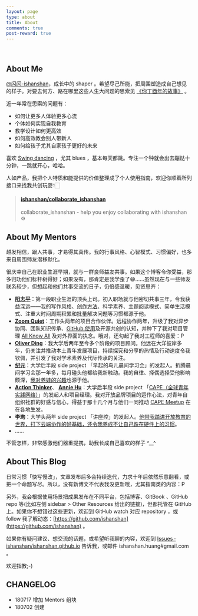 ```yaml
---
layout: page
type: about
title: About
comments: true
post-reward: true
---
```

<br>

## About Me



[@闪闪-ishanshan](https://github.com/ishanshan)，成长中的 shaper 。希望尽己所能，把周围塑造成自己想见的样子。对要去何方、路在哪里这些人生大问题的思索见 [《你丁酉年的故事》](https://ishanshan.im/selfedu/Review2017LunarCalendar.html) 。

近一年常在思索的问题有：

* 如何让更多人体验更多心流
* 个体如何实现自我教育
* 教学设计如何更高效
* 如何高效教会别人带新人
* 如何给孩子尤其自家孩子更好的未来

喜欢 [Swing dancing](https://github.com/ishanshan/EnjoySwingDancing) ，尤其 blues ，基本每天都跳。专注一个钟就会出去蹦跶十分钟，一跳就开心，哈哈。

人如产品，我把个人特质和能提供的价值整理成了个人使用指南，欢迎你顺着所列接口来找我共创玩耍👇🏻

<blockquote class="embedly-card" data-card-controls="0"><h4><a href="https://github.com/ishanshan/collaborate_ishanshan">ishanshan/collaborate_ishanshan</a></h4><p>collaborate_ishanshan - help you enjoy collaborating with ishanshan ⚙️</p></blockquote>
<script async src="//cdn.embedly.com/widgets/platform.js" charset="UTF-8"></script>

## About My Mentors

越发相信，跟人共事，才易得其真传。我的行事风格、心智模式、习惯偏好，也多来自周围师友潜移默化。

很庆幸自己在职业生涯早期，就与一群良师益友共事。如果这个博客令你受益，那多归功他们标杆树得好；如果没有，那肯定是我学歪了😅……虽然现在与一些师友联系较少，但想起和他们共事交流的日子，仍倍感温暖，见贤思齐：


- **[阳志平](https://www.yangzhiping.com/)**：第一段职业生涯的顶头上司。初入职场就与他密切共事三年，令我获益深远——我的写作风格、[创作方法](https://ishanshan.im/selfedu/tool/HbOutputOwetoCards)、科学素养、主题阅读模式、简单生活模式、注重大时间周期积累和批量解决问题等习惯都源于他。
- **[Zoom Quiet](http://zoomquiet.io/#)**：工作头两年的项目合作伙伴。远程协作两年，升级了我对异步协同、团队知识传承、[GitHub 使用](https://ishanshan.im/community/HbGitHubCooperate.html)及开源共创的认知，并种下了我对项目管理 [All Know All](https://www.xmind.net/m/citg/) 及对外界面的执念。哦对，还勾起了我对工程师的喜爱：P
- **[Oliver Ding](http://joinwee.com/accounts/oliverding/)**：我大学后两年至今多个阶段的项目顾问。他远在大洋彼岸多年，仍关注并推动本土青年发展项目，持续探究和分享的热情及行动速度令我钦佩，并引发了我对学术素养及代际传承的关注。
- **[纪元](http://www.zaih.com/mentor/84765253/)**：大学后半段 side project 「早起的鸟儿晨间学习会」的发起人。折腾晨间学习会那一年多，每月碰头他都给我新触动。我的自律、择偶选择受他影响颇深，[我对养娃的兴趣](https://github.com/ishanshan/ForFamily/blob/master/HbParenting.md)也源于他。
- **[Action Thinker](http://www.zaih.com/mentor/84789490/)**、 **[Annie Hu](https://www.linkedin.com/in/annie-hu-15250539/)**：大学后半段 side project 「[CAPE（全球青年实践网络）](http://hicape.com/)」的发起人和项目经理。我对开放品牌项目的运作心法，对青年自组织社群的好感与信心，得益于那十几个月与他们一同推动 [CAPE Meetup](http://hicape.com/cape-meetup/) 在在各地生发。
- **李珣**：大学头两年 side project 「讲座控」的发起人。[他带我踏进开放教育的世界，打下云端协作的好基础，还令我养成不让自己跌在硬件上的习惯](https://ishanshan.im/selfedu/community/SelfEduOwetoJZK)。
- ……

不管怎样，非常感激他们器重提携，助我长成自己喜欢的样子 ^__^





## About This Blog

日常习惯「快写慢改」，文章发布后多会持续迭代，力求十年后依然乐意翻看，或把一个命题写尽。所以，没有新博文不代表我没更新哦，尤其指南类的内容：P

另外，我会根据使用场景把成果发布在不同平台，包括博客、GitBook 、GitHub repo 等(比如左侧 sidebar > Other Resources 给出的链接)，但都托管在 GitHub 上。如果你不想错过这些更新，欢迎到 GitHub watch 对应 repository ，或 follow 我了解动态：[https://github.com/ishanshan](https://github.com/ishanshan) 。

如果你有疑问建议、想交流的话题，或希望听我聊的内容，欢迎到 [Issues · ishanshan/ishanshan.github.io](https://github.com/ishanshan/ishanshan.github.io/issues) 告诉我，或邮件 ishanshan.huang#gmail.com 。

欢迎指教;-)



## CHANGELOG

- 180717 增加 Mentors 组块
- 180702 创建
